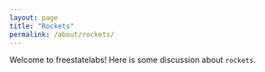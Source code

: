 ```yaml
---
layout: page
title: "Rockets"
permalink: /about/rockets/
---
```

Welcome to freestatelabs!  Here is some discussion about `rockets`.
